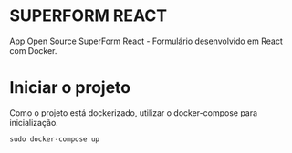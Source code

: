 # SUPERFORM REACT

App Open Source SuperForm React - Formulário desenvolvido em React com Docker.

# Iniciar o projeto

Como o projeto está dockerizado, utilizar o docker-compose para inicialização.

```
sudo docker-compose up
```